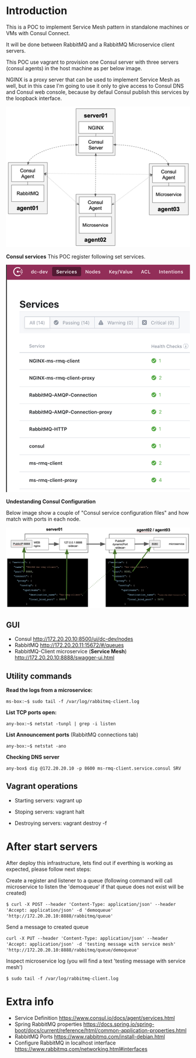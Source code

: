 # Introduction
This is a POC to implement Service Mesh pattern in standalone machines or VMs with Consul Connect.

It will be done between RabbitMQ and a RabbitMQ Microservice client servers.

This POC use vagrant to provision one Consul server with three servers (consul agents) in the host machine as per below image.

NGINX is a proxy server that can be used to implement Service Mesh as well, but in this case I'm going to use it only to give access to Consul DNS and Consul web console, because by defaul Consul publish this services by the loopback interface.

![Architecture](img/consul-arq.png)

**Consul services**
This POC register following set services.

![Consul services](img/consul-services.png)

**Undestanding Consul Configuration**

Below image show a couple of "Consul service configuration files" and how match with ports in each node. 

![Consul configuration](img/consul-ui-config.png)

## GUI
- Consul http://172.20.20.10:8500/ui/dc-dev/nodes
- RabbitMQ http://172.20.20.11:15672/#/queues
- RabbitMQ-Client microservice (**Service Mesh**) http://172.20.20.10:8888/swagger-ui.html

## Utility commands
**Read the logs from a microservice:**
```
ms-box:~$ sudo tail -f /var/log/rabbitmq-client.log
```
**List TCP ports open:**
```
any-box:~$ netstat -tunpl | grep -i listen
```
**List Announcement ports** (RabbitMQ connections tab)
```
any-box:~$ netstat -ano
```
**Checking DNS server**
```
any-box$ dig @172.20.20.10 -p 8600 ms-rmq-client.service.consul SRV
```

## Vagrant operations

- Starting servers: vagrant up 

- Stoping servers:  vagrant halt 

- Destroying servers: vagrant destroy -f


# After start servers
After deploy this infrastructure, lets find out if everthing is working as expected, please follow next steps:

Create a register and listener to a queue (following command will call microservice to listen the 'demoqueue' if that queue does not exist will be created)
```
$ curl -X POST --header 'Content-Type: application/json' --header 'Accept: application/json' -d 'demoqueue' 'http://172.20.20.10:8888/rabbitmq/queue'
```
Send a message to created queue
```
curl -X PUT --header 'Content-Type: application/json' --header 'Accept: application/json' -d 'testing message with service mesh' 'http://172.20.20.10:8888/rabbitmq/queue/demoqueue'
```
Inspect microservice log (you will find a text 'testing message with service mesh')
```
$ sudo tail -f /var/log/rabbitmq-client.log
```

# Extra info
- Service Definition https://www.consul.io/docs/agent/services.html
- Spring RabbitMQ properties https://docs.spring.io/spring-boot/docs/current/reference/html/common-application-properties.html
- RabbitMQ Ports https://www.rabbitmq.com/install-debian.html
- Configure RabbitMQ in localhost interface https://www.rabbitmq.com/networking.html#interfaces

